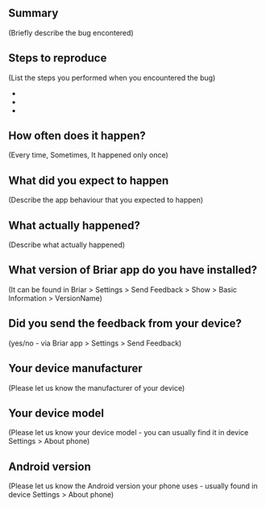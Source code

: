 ## Summary

(Briefly describe the bug encontered)

## Steps to reproduce 

(List the steps you performed when you encountered the bug)

-  
- 
- 

## How often does it happen?

(Every time, Sometimes, It happened only once)

## What did you expect to happen

(Describe the app behaviour that you expected to happen)

## What actually happened?

(Describe what actually happened)

## What version of Briar app do you have installed?

(It can be found in Briar > Settings > Send Feedback > Show > Basic Information > VersionName)

## Did you send the feedback from your device?

(yes/no - via Briar app > Settings > Send Feedback)

## Your device manufacturer

(Please let us know the manufacturer of your device)

## Your device model

(Please let us know your device model - you can usually find it in device Settings > About phone)

## Android version

(Please let us know the Android version your phone uses - usually found in device Settings > About phone)





